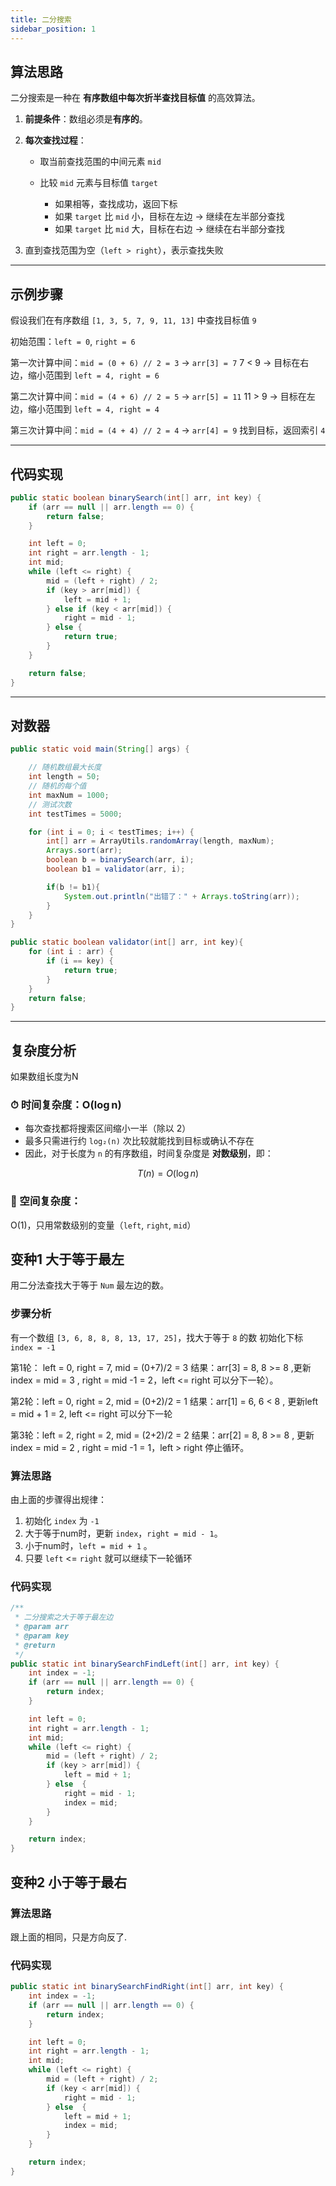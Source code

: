 ```yaml
---
title: 二分搜索
sidebar_position: 1
---
```

## 算法思路
二分搜索是一种在 **有序数组中每次折半查找目标值** 的高效算法。

1. **前提条件**：数组必须是**有序的**。
2. **每次查找过程**：

   * 取当前查找范围的中间元素 `mid`
   * 比较 `mid` 元素与目标值 `target`

     * 如果相等，查找成功，返回下标
     * 如果 `target` 比 `mid` 小，目标在左边 -> 继续在左半部分查找
     * 如果 `target` 比 `mid` 大，目标在右边 -> 继续在右半部分查找
3. 直到查找范围为空（`left > right`），表示查找失败

---

## 示例步骤

假设我们在有序数组 `[1, 3, 5, 7, 9, 11, 13]` 中查找目标值 `9`

初始范围：`left = 0`, `right = 6`

第一次计算中间：`mid = (0 + 6) // 2 = 3` → `arr[3] = 7`
7 < 9 → 目标在右边，缩小范围到 `left = 4, right = 6`

第二次计算中间：`mid = (4 + 6) // 2 = 5` → `arr[5] = 11`
11 > 9 → 目标在左边，缩小范围到 `left = 4, right = 4`

第三次计算中间：`mid = (4 + 4) // 2 = 4` → `arr[4] = 9`
找到目标，返回索引 `4`

---

## 代码实现

```java
public static boolean binarySearch(int[] arr, int key) {
    if (arr == null || arr.length == 0) {
        return false;
    }

    int left = 0;
    int right = arr.length - 1;
    int mid;
    while (left <= right) {
        mid = (left + right) / 2;
        if (key > arr[mid]) {
            left = mid + 1;
        } else if (key < arr[mid]) {
            right = mid - 1;
        } else {
            return true;
        }
    }

    return false;
}
```
---

## 对数器
```java
public static void main(String[] args) {

    // 随机数组最大长度
    int length = 50;
    // 随机的每个值
    int maxNum = 1000;
    // 测试次数
    int testTimes = 5000;

    for (int i = 0; i < testTimes; i++) {
        int[] arr = ArrayUtils.randomArray(length, maxNum);
        Arrays.sort(arr);
        boolean b = binarySearch(arr, i);
        boolean b1 = validator(arr, i);

        if(b != b1){
            System.out.println("出错了：" + Arrays.toString(arr));
        }
    }
}

public static boolean validator(int[] arr, int key){
    for (int i : arr) {
        if (i == key) {
            return true;
        }
    }
    return false;
}

```

---
## 复杂度分析
如果数组长度为N

### ⏱ 时间复杂度：**O(log n)**

* 每次查找都将搜索区间缩小一半（除以 2）
* 最多只需进行约 `log₂(n)` 次比较就能找到目标或确认不存在
* 因此，对于长度为 `n` 的有序数组，时间复杂度是 **对数级别**，即：

$$
T(n) = O(\log n)
$$

### 🧠 空间复杂度：

O(1)，只用常数级别的变量（`left`, `right`, `mid`）




## 变种1 大于等于最左

用二分法查找大于等于 `Num` 最左边的数。

### 步骤分析

有一个数组 `[3, 6, 8, 8, 8, 13, 17, 25]`，找大于等于 `8` 的数
初始化下标 `index = -1` 

第1轮： left = 0, right = 7, mid = (0+7)/2 = 3
结果：arr[3] = 8, 8 >= 8 ,更新 index = mid = 3 , right = mid -1 = 2，left \<= right 可以分下一轮）。

第2轮：left = 0, right = 2, mid = (0+2)/2 = 1
结果：arr[1] = 6, 6 \< 8 , 更新left = mid + 1 = 2, left \<= right  可以分下一轮

第3轮：left = 2, right = 2, mid = (2+2)/2 = 2
结果：arr[2] = 8, 8 >= 8 , 更新 index = mid = 2 , right = mid -1 = 1，left > right 停止循环。

### 算法思路
由上面的步骤得出规律：
1. 初始化 `index` 为 `-1` 
2. 大于等于num时，更新 `index`，`right = mid - 1`。
3. 小于num时，`left = mid + 1` 。
4. 只要 `left` \<= `right` 就可以继续下一轮循环

### 代码实现
```java
/**
 * 二分搜索之大于等于最左边
 * @param arr
 * @param key
 * @return
 */
public static int binarySearchFindLeft(int[] arr, int key) {
    int index = -1;
    if (arr == null || arr.length == 0) {
        return index;
    }

    int left = 0;
    int right = arr.length - 1;
    int mid;
    while (left <= right) {
        mid = (left + right) / 2;
        if (key > arr[mid]) {
            left = mid + 1;
        } else  {
            right = mid - 1;
            index = mid;
        }
    }

    return index;
}
```



## 变种2 小于等于最右

### 算法思路
跟上面的相同，只是方向反了.

### 代码实现
```java
public static int binarySearchFindRight(int[] arr, int key) {
    int index = -1;
    if (arr == null || arr.length == 0) {
        return index;
    }

    int left = 0;
    int right = arr.length - 1;
    int mid;
    while (left <= right) {
        mid = (left + right) / 2;
        if (key < arr[mid]) {
            right = mid - 1;
        } else  {
            left = mid + 1;
            index = mid;
        }
    }

    return index;
}
```